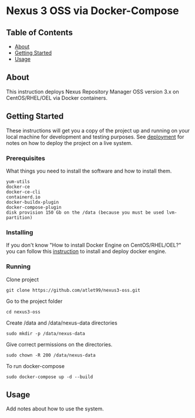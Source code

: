 # Nexus 3 OSS via Docker-Compose

## Table of Contents

- [About](#about)
- [Getting Started](#getting_started)
- [Usage](#usage)

## About <a name = "about"></a>

This instruction deploys Nexus Repository Manager OSS version 3.x on CentOS/RHEL/OEL via Docker containers.

## Getting Started <a name = "getting_started"></a>

These instructions will get you a copy of the project up and running on your local machine for development and testing purposes. See [deployment](#deployment) for notes on how to deploy the project on a live system.

### Prerequisites

What things you need to install the software and how to install them.

```
yum-utils
docker-ce
docker-ce-cli
containerd.io
docker-buildx-plugin
docker-compose-plugin
disk provision 150 Gb on the /data (because you must be used lvm-partition)
```

### Installing

If you don't know "How to install Docker Engine on CentOS/RHEL/OEL?" you can follow this [instruction](https://docs.docker.com/engine/install/centos/) to install and deploy docker engine.

### Running
Clone project
```
git clone https://github.com/atlet99/nexus3-oss.git
```
Go to the project folder
```
cd nexus3-oss
```
Create /data and /data/nexus-data directories
```
sudo mkdir -p /data/nexus-data
```
Give correct permissions on the directories.
```
sudo chown -R 200 /data/nexus-data
```

To run docker-compose 
```
sudo docker-compose up -d --build
``` 

## Usage <a name = "usage"></a>

Add notes about how to use the system.
